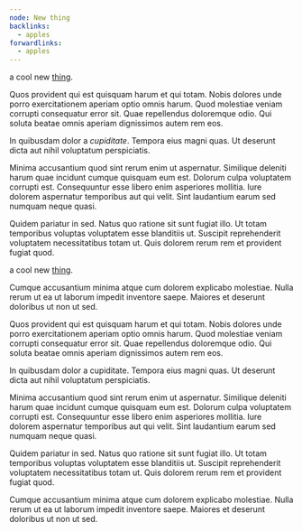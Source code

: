 ```yaml
---
node: New thing
backlinks:
  - apples
forwardlinks:
  - apples
---
```


a cool new [thing](apples.md).

Quos provident qui est quisquam harum et qui totam. Nobis dolores unde porro exercitationem aperiam optio omnis harum. Quod molestiae veniam corrupti consequatur error sit. Quae repellendus doloremque odio. Qui soluta beatae omnis aperiam dignissimos autem rem eos.

In quibusdam dolor a _cupiditate_. Tempora eius magni quas. Ut deserunt dicta aut nihil voluptatum perspiciatis.

Minima accusantium quod sint rerum enim ut aspernatur. Similique deleniti harum quae incidunt cumque quisquam eum est. Dolorum culpa voluptatem corrupti est. Consequuntur esse libero enim asperiores mollitia. Iure dolorem aspernatur temporibus aut qui velit. Sint laudantium earum sed numquam neque quasi.

Quidem pariatur in sed. Natus quo ratione sit sunt fugiat illo. Ut totam temporibus voluptas voluptatem esse blanditiis ut. Suscipit reprehenderit voluptatem necessitatibus totam ut. Quis dolorem rerum rem et provident fugiat quod.

a cool new [thing](apples.md).

Cumque accusantium minima atque cum dolorem explicabo molestiae. Nulla rerum ut ea ut laborum impedit inventore saepe. Maiores et deserunt doloribus ut non ut sed.

Quos provident qui est quisquam harum et qui totam. Nobis dolores unde porro exercitationem aperiam optio omnis harum. Quod molestiae veniam corrupti consequatur error sit. Quae repellendus doloremque odio. Qui soluta beatae omnis aperiam dignissimos autem rem eos.

In quibusdam dolor a cupiditate. Tempora eius magni quas. Ut deserunt dicta aut nihil voluptatum perspiciatis.

Minima accusantium quod sint rerum enim ut aspernatur. Similique deleniti harum quae incidunt cumque quisquam eum est. Dolorum culpa voluptatem corrupti est. Consequuntur esse libero enim asperiores mollitia. Iure dolorem aspernatur temporibus aut qui velit. Sint laudantium earum sed numquam neque quasi.

Quidem pariatur in sed. Natus quo ratione sit sunt fugiat illo. Ut totam temporibus voluptas voluptatem esse blanditiis ut. Suscipit reprehenderit voluptatem necessitatibus totam ut. Quis dolorem rerum rem et provident fugiat quod.

Cumque accusantium minima atque cum dolorem explicabo molestiae. Nulla rerum ut ea ut laborum impedit inventore saepe. Maiores et deserunt doloribus ut non ut sed.
